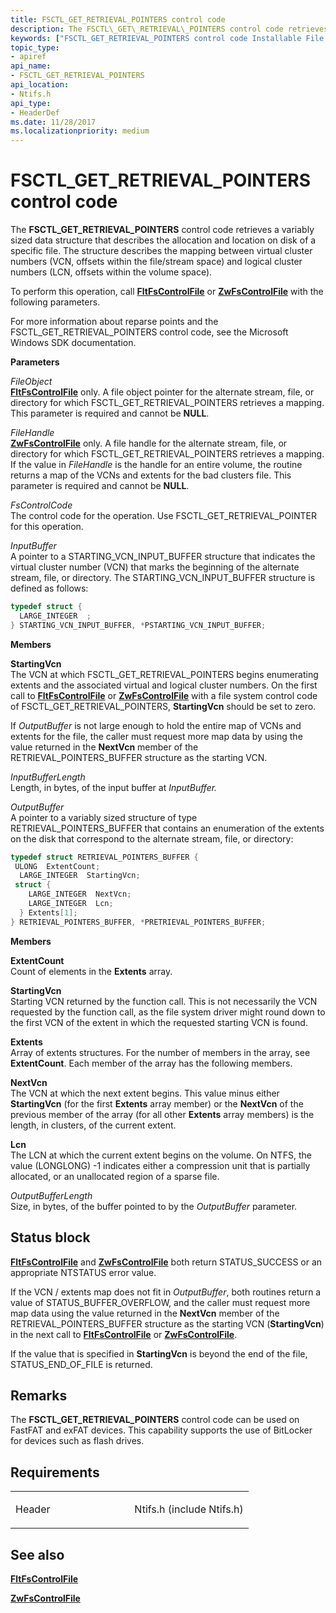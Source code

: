 ```yaml
---
title: FSCTL_GET_RETRIEVAL_POINTERS control code
description: The FSCTL\_GET\_RETRIEVAL\_POINTERS control code retrieves a variably sized data structure that describes the allocation and location on disk of a specific file.
keywords: ["FSCTL_GET_RETRIEVAL_POINTERS control code Installable File System Drivers"]
topic_type:
- apiref
api_name:
- FSCTL_GET_RETRIEVAL_POINTERS
api_location:
- Ntifs.h
api_type:
- HeaderDef
ms.date: 11/28/2017
ms.localizationpriority: medium
---
```


# FSCTL\_GET\_RETRIEVAL\_POINTERS control code


The **FSCTL\_GET\_RETRIEVAL\_POINTERS** control code retrieves a variably sized data structure that describes the allocation and location on disk of a specific file. The structure describes the mapping between virtual cluster numbers (VCN, offsets within the file/stream space) and logical cluster numbers (LCN, offsets within the volume space).

To perform this operation, call [**FltFsControlFile**](/windows-hardware/drivers/ddi/fltkernel/nf-fltkernel-fltfscontrolfile) or [**ZwFsControlFile**](/previous-versions/ff566462(v=vs.85)) with the following parameters.

For more information about reparse points and the FSCTL\_GET\_RETRIEVAL\_POINTERS control code, see the Microsoft Windows SDK documentation.

**Parameters**

<a href="" id="fileobject"></a>*FileObject*  
[**FltFsControlFile**](/windows-hardware/drivers/ddi/fltkernel/nf-fltkernel-fltfscontrolfile) only. A file object pointer for the alternate stream, file, or directory for which FSCTL\_GET\_RETRIEVAL\_POINTERS retrieves a mapping. This parameter is required and cannot be **NULL**.

<a href="" id="filehandle"></a>*FileHandle*  
[**ZwFsControlFile**](/previous-versions/ff566462(v=vs.85)) only. A file handle for the alternate stream, file, or directory for which FSCTL\_GET\_RETRIEVAL\_POINTERS retrieves a mapping. If the value in *FileHandle* is the handle for an entire volume, the routine returns a map of the VCNs and extents for the bad clusters file. This parameter is required and cannot be **NULL**.

<a href="" id="fscontrolcode"></a>*FsControlCode*  
The control code for the operation. Use FSCTL\_GET\_RETRIEVAL\_POINTER for this operation.

<a href="" id="inputbuffer"></a>*InputBuffer*  
A pointer to a STARTING\_VCN\_INPUT\_BUFFER structure that indicates the virtual cluster number (VCN) that marks the beginning of the alternate stream, file, or directory. The STARTING\_VCN\_INPUT\_BUFFER structure is defined as follows:

```cpp
typedef struct {
  LARGE_INTEGER  ;
} STARTING_VCN_INPUT_BUFFER, *PSTARTING_VCN_INPUT_BUFFER;
```

**Members**

<a href="" id="startingvcn"></a>**StartingVcn**  
The VCN at which FSCTL\_GET\_RETRIEVAL\_POINTERS begins enumerating extents and the associated virtual and logical cluster numbers. On the first call to [**FltFsControlFile**](/windows-hardware/drivers/ddi/fltkernel/nf-fltkernel-fltfscontrolfile) or [**ZwFsControlFile**](/previous-versions/ff566462(v=vs.85)) with a file system control code of FSCTL\_GET\_RETRIEVAL\_POINTERS, **StartingVcn** should be set to zero.

If *OutputBuffer* is not large enough to hold the entire map of VCNs and extents for the file, the caller must request more map data by using the value returned in the **NextVcn** member of the RETRIEVAL\_POINTERS\_BUFFER structure as the starting VCN.

<a href="" id="inputbufferlength"></a>*InputBufferLength*  
Length, in bytes, of the input buffer at *InputBuffer.*

<a href="" id="outputbuffer"></a>*OutputBuffer*  
A pointer to a variably sized structure of type RETRIEVAL\_POINTERS\_BUFFER that contains an enumeration of the extents on the disk that correspond to the alternate stream, file, or directory:

```cpp
typedef struct RETRIEVAL_POINTERS_BUFFER {
 ULONG  ExtentCount;
  LARGE_INTEGER  StartingVcn;
 struct {
    LARGE_INTEGER  NextVcn;
    LARGE_INTEGER  Lcn;
  } Extents[1];
} RETRIEVAL_POINTERS_BUFFER, *PRETRIEVAL_POINTERS_BUFFER;
```

**Members**

<a href="" id="extentcount"></a>**ExtentCount**  
Count of elements in the **Extents** array.

<a href="" id="startingvcn"></a>**StartingVcn**  
Starting VCN returned by the function call. This is not necessarily the VCN requested by the function call, as the file system driver might round down to the first VCN of the extent in which the requested starting VCN is found.

<a href="" id="extents-"></a>**Extents**   
Array of extents structures. For the number of members in the array, see **ExtentCount**. Each member of the array has the following members.

<a href="" id="nextvcn"></a>**NextVcn**  
The VCN at which the next extent begins. This value minus either **StartingVcn** (for the first **Extents** array member) or the **NextVcn** of the previous member of the array (for all other **Extents** array members) is the length, in clusters, of the current extent.

<a href="" id="lcn"></a>**Lcn**  
The LCN at which the current extent begins on the volume. On NTFS, the value (LONGLONG) -1 indicates either a compression unit that is partially allocated, or an unallocated region of a sparse file.

<a href="" id="outputbufferlength"></a>*OutputBufferLength*  
Size, in bytes, of the buffer pointed to by the *OutputBuffer* parameter.

## Status block

[**FltFsControlFile**](/windows-hardware/drivers/ddi/fltkernel/nf-fltkernel-fltfscontrolfile) and [**ZwFsControlFile**](/previous-versions/ff566462(v=vs.85)) both return STATUS\_SUCCESS or an appropriate NTSTATUS error value.

If the VCN / extents map does not fit in *OutputBuffer*, both routines return a value of STATUS\_BUFFER\_OVERFLOW, and the caller must request more map data using the value returned in the **NextVcn** member of the RETRIEVAL\_POINTERS\_BUFFER structure as the starting VCN (**StartingVcn**) in the next call to [**FltFsControlFile**](/windows-hardware/drivers/ddi/fltkernel/nf-fltkernel-fltfscontrolfile) or [**ZwFsControlFile**](/previous-versions/ff566462(v=vs.85)).

If the value that is specified in **StartingVcn** is beyond the end of the file, STATUS\_END\_OF\_FILE is returned.

## Remarks

The **FSCTL\_GET\_RETRIEVAL\_POINTERS** control code can be used on FastFAT and exFAT devices. This capability supports the use of BitLocker for devices such as flash drives.

## Requirements

<table>
<colgroup>
<col width="50%" />
<col width="50%" />
</colgroup>
<tbody>
<tr class="odd">
<td align="left"><p>Header</p></td>
<td align="left">Ntifs.h (include Ntifs.h)</td>
</tr>
</tbody>
</table>

## See also


[**FltFsControlFile**](/windows-hardware/drivers/ddi/fltkernel/nf-fltkernel-fltfscontrolfile)

[**ZwFsControlFile**](/previous-versions/ff566462(v=vs.85))

 

